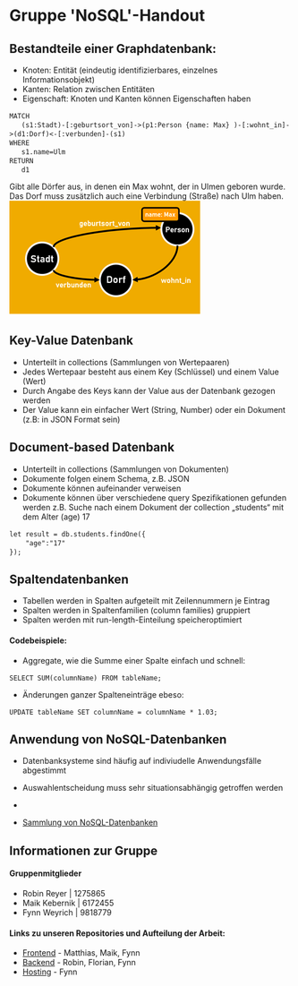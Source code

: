 # Gruppe 'NoSQL'-Handout

## Bestandteile einer Graphdatenbank:
- Knoten: Entität (eindeutig identifizierbares, einzelnes Informationsobjekt)
- Kanten: Relation zwischen Entitäten
- Eigenschaft: Knoten und Kanten können Eigenschaften haben

```
MATCH
   (s1:Stadt)-[:geburtsort_von]->(p1:Person {name: Max} )-[:wohnt_in]->(d1:Dorf)<-[:verbunden]-(s1)
WHERE
   s1.name=Ulm
RETURN
   d1
```

Gibt alle Dörfer aus, in denen ein Max wohnt, der in Ulmen geboren wurde. Das Dorf muss zusätzlich auch eine Verbindung (Straße) nach Ulm haben.
![Bild Graphdatenbanken](graph.png)

## Key-Value Datenbank
- Unterteilt in collections (Sammlungen von Wertepaaren)
- Jedes Wertepaar besteht aus einem Key (Schlüssel) und einem Value (Wert)
- Durch Angabe des Keys kann der Value aus der Datenbank gezogen werden
- Der Value kann ein einfacher Wert (String, Number) oder ein Dokument (z.B: in JSON Format sein)


## Document-based Datenbank
- Unterteilt in collections (Sammlungen von Dokumenten)
- Dokumente folgen einem Schema, z.B. JSON
- Dokumente können aufeinander verweisen 
- Dokumente können über verschiedene query Spezifikationen gefunden werden 
z.B. Suche nach einem Dokument der collection „students“ mit dem Alter (age) 17
```
let result = db.students.findOne({
    "age":"17"
});
```

## Spaltendatenbanken
- Tabellen werden in Spalten aufgeteilt mit Zeilennummern je Eintrag
- Spalten werden in Spaltenfamilien (column families) gruppiert
- Spalten werden mit run-length-Einteilung speicheroptimiert

#### Codebeispiele:
- Aggregate, wie die Summe einer Spalte einfach und schnell:
```
SELECT SUM(columnName) FROM tableName;
```

- Änderungen ganzer Spalteneinträge ebeso:
```
UPDATE tableName SET columnName = columnName * 1.03;
```

## Anwendung von NoSQL-Datenbanken
- Datenbanksysteme sind häufig auf indiviudelle Anwendungsfälle abgestimmt
- Auswahlentscheidung muss sehr situationsabhängig getroffen werden
- 


- [Sammlung von NoSQL-Datenbanken](https://hostingdata.co.uk/nosql-database/)

## Informationen zur Gruppe

#### Gruppenmitglieder
- Robin Reyer | 1275865
- Maik Kebernik | 6172455
- Fynn Weyrich | 9818779

#### Links zu unseren Repositories und Aufteilung der Arbeit:
 - [Frontend](https://github.com/Gruppe-NoSQL/mongodb-quiz-frontend) - Matthias, Maik, Fynn
 - [Backend](https://github.com/Gruppe-NoSQL/mongodb-quiz-backend) - Robin, Florian, Fynn
 - [Hosting](https://github.com/Gruppe-NoSQL/mongodb-quiz-hosting) - Fynn